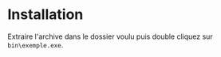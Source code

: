 # Installation

Extraire l'archive dans le dossier voulu puis double cliquez sur `bin\exemple.exe`.
